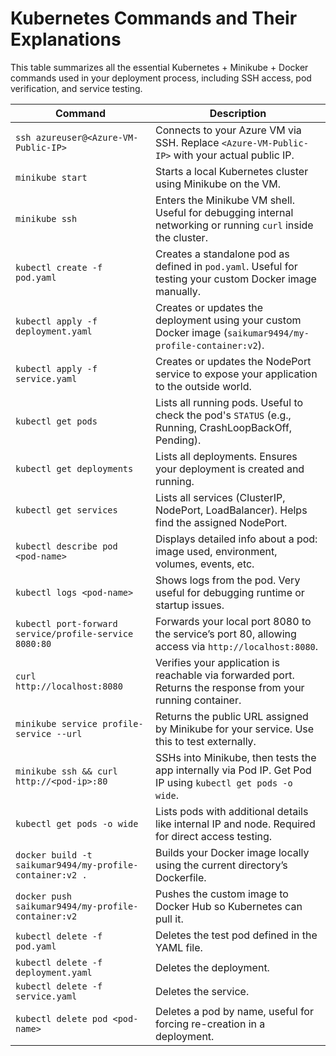# Kubernetes Commands and Their Explanations

This table summarizes all the essential Kubernetes + Minikube + Docker commands used in your deployment process, including SSH access, pod verification, and service testing.

| Command                                                                 | Description |
|------------------------------------------------------------------------|-------------|
| `ssh azureuser@<Azure-VM-Public-IP>`                                   | Connects to your Azure VM via SSH. Replace `<Azure-VM-Public-IP>` with your actual public IP. |
| `minikube start`                                                       | Starts a local Kubernetes cluster using Minikube on the VM. |
| `minikube ssh`                                                         | Enters the Minikube VM shell. Useful for debugging internal networking or running `curl` inside the cluster. |
| `kubectl create -f pod.yaml`                                           | Creates a standalone pod as defined in `pod.yaml`. Useful for testing your custom Docker image manually. |
| `kubectl apply -f deployment.yaml`                                     | Creates or updates the deployment using your custom Docker image (`saikumar9494/my-profile-container:v2`). |
| `kubectl apply -f service.yaml`                                        | Creates or updates the NodePort service to expose your application to the outside world. |
| `kubectl get pods`                                                     | Lists all running pods. Useful to check the pod's `STATUS` (e.g., Running, CrashLoopBackOff, Pending). |
| `kubectl get deployments`                                              | Lists all deployments. Ensures your deployment is created and running. |
| `kubectl get services`                                                 | Lists all services (ClusterIP, NodePort, LoadBalancer). Helps find the assigned NodePort. |
| `kubectl describe pod <pod-name>`                                      | Displays detailed info about a pod: image used, environment, volumes, events, etc. |
| `kubectl logs <pod-name>`                                              | Shows logs from the pod. Very useful for debugging runtime or startup issues. |
| `kubectl port-forward service/profile-service 8080:80`                 | Forwards your local port 8080 to the service’s port 80, allowing access via `http://localhost:8080`. |
| `curl http://localhost:8080`                                           | Verifies your application is reachable via forwarded port. Returns the response from your running container. |
| `minikube service profile-service --url`                               | Returns the public URL assigned by Minikube for your service. Use this to test externally. |
| `minikube ssh && curl http://<pod-ip>:80`                              | SSHs into Minikube, then tests the app internally via Pod IP. Get Pod IP using `kubectl get pods -o wide`. |
| `kubectl get pods -o wide`                                             | Lists pods with additional details like internal IP and node. Required for direct access testing. |
| `docker build -t saikumar9494/my-profile-container:v2 .`              | Builds your Docker image locally using the current directory’s Dockerfile. |
| `docker push saikumar9494/my-profile-container:v2`                     | Pushes the custom image to Docker Hub so Kubernetes can pull it. |
| `kubectl delete -f pod.yaml`                                           | Deletes the test pod defined in the YAML file. |
| `kubectl delete -f deployment.yaml`                                    | Deletes the deployment. |
| `kubectl delete -f service.yaml`                                       | Deletes the service. |
| `kubectl delete pod <pod-name>`                                        | Deletes a pod by name, useful for forcing re-creation in a deployment. |
